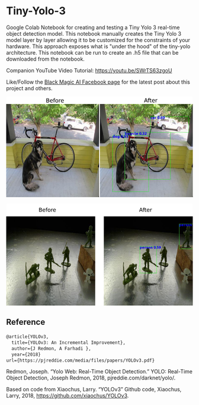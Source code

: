 # Tiny-Yolo-3
Google Colab Notebook for creating and testing a Tiny Yolo 3 real-time object detection model. This notebook manually creates the Tiny Yolo 3 model layer by layer allowing it to be customized for the constraints of your hardware. This approach exposes what is "under the hood" of the tiny-yolo architecture. This notebook can be run to create an .h5 file that can be downloaded from the notebook.

Companion YouTube Video Tutorial: https://youtu.be/SWrTS63zgoU

Like/Follow the [Black Magic AI Facebook page](https://www.facebook.com/Black-Magic-AI-109126344070229)
for the latest post about this project and others.

![Image of Before and After results using this Tiny Yolo 3 Model](tinyyolo.png)

![Image of Before and After results using this Tiny Yolo 3 Model](toysoldiers_comp.png)

## Reference

	@article{YOLOv3,  
	  title={YOLOv3: An Incremental Improvement},  
	  author={J Redmon, A Farhadi },
	  year={2018}
    url={https://pjreddie.com/media/files/papers/YOLOv3.pdf}


Redmon, Joseph. “Yolo Web: Real-Time Object Detection.” YOLO: Real-Time Object Detection, Joseph Redmon, 2018, pjreddie.com/darknet/yolo/.

Based on code from
Xiaochus, Larry. “YOLOv3” Github code, Xiaochus, Larry, 2018, https://github.com/xiaochus/YOLOv3.
